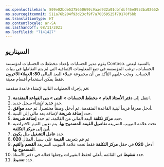 ```yaml
---
ms.openlocfilehash: 809e02bde5375650690c9aae932a01dbfdbf46e8953ba02652c267a8f237fd33
ms.sourcegitcommit: 511a76b204f93d23cf9f7a70059525f79170f6bb
ms.translationtype: HT
ms.contentlocale: ar-SA
ms.lasthandoff: 08/11/2021
ms.locfileid: "7141427"
---
```

## <a name="scenario"></a>السيناريو

يقوم مدير الحسابات بإعداد مخططات الحسابات لمؤسسة Contoso. بالنسبة لبعض الحسابات، ترغب المؤسسة في تتبع المعلومات الإضافية التي لم يتم التقاطها في بنيات الحساب. ويجب عليهم التأكد من أن مجموعة عملاء البعد المالي **80: العملاء الآخرون** فقط يمكن استخدام أقسام معينة.  

قم بإجراء الخطوات التالية لإنشاء قاعدة متقدمة: 

1.  انتقل إلى **دفتر الأستاذ العام > مخطط الحسابات > البنى > بنى القواعد المتقدمة**.    
2.  حدد **جديد** لإنشاء سجل جديد.  
3.  أدخل معرفاً فريداً لبنية القاعدة المتقدمة، ثم أدخل وصفاً مختصراً، ثم حدد **موافق**.  
4.  حدد **إضافة شريحة** لإضافة بعد مالي إلى البنية.  
5.  حدد **مركز تكلفة** البعد المالي من القائمة، ثم حدد **إضافة شريحة**.  
7.  تحت علامة التبويب السريعة **تفاصيل القيمة المسموح بها**، يتم تعيين القيم الافتراضية **أين** إلى **مركز  التكلفة**. 
8.  حدد **عامل التشغيل** مثل **يكون**.
9.  ثم قم بتعريف **القيمة** على سبيل المثال **020** 
10. أدخل **020** في حقل **مركز التكلفة** فقط تحت علامة التبويب السريعة **القسم والقيم المسموح بها**. 
11. حدد **تنشيط** في القائمة بأعلى لحفظ التغييرات وجعلها فعالة في دفتر الأستاذ.
12. حدد **تنشيط**.






